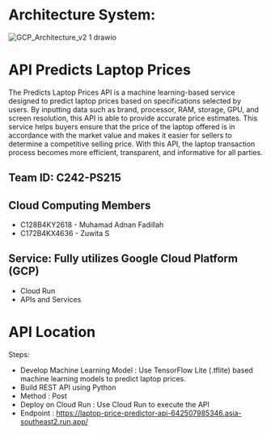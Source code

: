 # Architecture System:
![GCP_Architecture_v2 1 drawio](https://github.com/user-attachments/assets/362366b5-c747-4fcc-b0da-bac073117939)

# API Predicts Laptop Prices
The Predicts Laptop Prices API is a machine learning-based service designed to predict laptop prices based on specifications selected by users. By inputting data such as brand, processor, RAM, storage, GPU, and screen resolution, this API is able to provide accurate price estimates. This service helps buyers ensure that the price of the laptop offered is in accordance with the market value and makes it easier for sellers to determine a competitive selling price. With this API, the laptop transaction process becomes more efficient, transparent, and informative for all parties.

## **Team ID**: C242-PS215
## **Cloud Computing Members**
- C128B4KY2618 - Muhamad Adnan Fadillah
- C172B4KX4636 - Zuwita S


##  Service: Fully utilizes Google Cloud Platform (GCP)
- Cloud Run
- APIs and Services
  
# API Location
Steps:
- Develop Machine Learning Model : Use TensorFlow Lite (.tflite) based machine learning models to predict laptop prices.
- Build REST API using Python
- Method : Post
- Deploy on Cloud Run : Use Cloud Run to execute the API
- Endpoint : https://laptop-price-predictor-api-642507985346.asia-southeast2.run.app/
  



